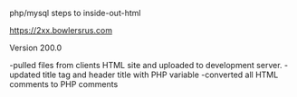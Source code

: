 
php/mysql steps to inside-out-html

https://2xx.bowlersrus.com


Version 200.0

-pulled files from clients HTML site and uploaded to development server.
-updated title tag and header title with PHP variable
-converted all HTML comments to PHP comments
